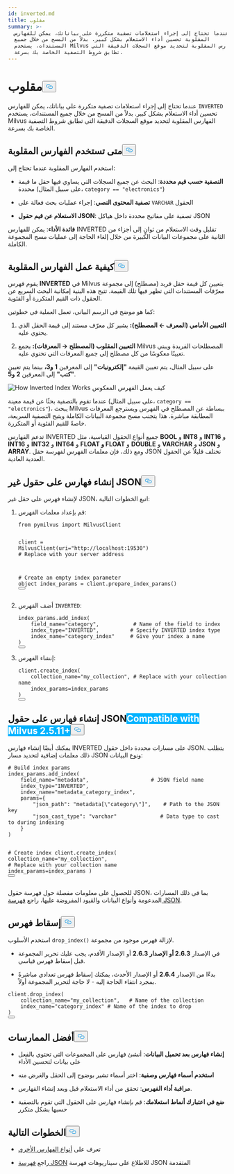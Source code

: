 ```yaml
---
id: inverted.md
title: مقلوب
summary: >-
  عندما تحتاج إلى إجراء استعلامات تصفية متكررة على بياناتك، يمكن للفهارس
  المقلوبة تحسين أداء الاستعلام بشكل كبير. بدلاً من المسح من خلال جميع
  المستندات، يستخدم Milvus الفهارس المقلوبة لتحديد موقع السجلات الدقيقة التي
  تطابق شروط التصفية الخاصة بك بسرعة.
---
```

<h1 id="INVERTED" class="common-anchor-header">مقلوب<button data-href="#INVERTED" class="anchor-icon" translate="no">
      <svg translate="no"
        aria-hidden="true"
        focusable="false"
        height="20"
        version="1.1"
        viewBox="0 0 16 16"
        width="16"
      >
        <path
          fill="#0092E4"
          fill-rule="evenodd"
          d="M4 9h1v1H4c-1.5 0-3-1.69-3-3.5S2.55 3 4 3h4c1.45 0 3 1.69 3 3.5 0 1.41-.91 2.72-2 3.25V8.59c.58-.45 1-1.27 1-2.09C10 5.22 8.98 4 8 4H4c-.98 0-2 1.22-2 2.5S3 9 4 9zm9-3h-1v1h1c1 0 2 1.22 2 2.5S13.98 12 13 12H9c-.98 0-2-1.22-2-2.5 0-.83.42-1.64 1-2.09V6.25c-1.09.53-2 1.84-2 3.25C6 11.31 7.55 13 9 13h4c1.45 0 3-1.69 3-3.5S14.5 6 13 6z"
        ></path>
      </svg>
    </button></h1><p>عندما تحتاج إلى إجراء استعلامات تصفية متكررة على بياناتك، يمكن للفهارس <code translate="no">INVERTED</code> تحسين أداء الاستعلام بشكل كبير. بدلاً من المسح من خلال جميع المستندات، يستخدم Milvus الفهارس المقلوبة لتحديد موقع السجلات الدقيقة التي تطابق شروط التصفية الخاصة بك بسرعة.</p>
<h2 id="When-to-use-INVERTED-indexes" class="common-anchor-header">متى تستخدم الفهارس المقلوبة<button data-href="#When-to-use-INVERTED-indexes" class="anchor-icon" translate="no">
      <svg translate="no"
        aria-hidden="true"
        focusable="false"
        height="20"
        version="1.1"
        viewBox="0 0 16 16"
        width="16"
      >
        <path
          fill="#0092E4"
          fill-rule="evenodd"
          d="M4 9h1v1H4c-1.5 0-3-1.69-3-3.5S2.55 3 4 3h4c1.45 0 3 1.69 3 3.5 0 1.41-.91 2.72-2 3.25V8.59c.58-.45 1-1.27 1-2.09C10 5.22 8.98 4 8 4H4c-.98 0-2 1.22-2 2.5S3 9 4 9zm9-3h-1v1h1c1 0 2 1.22 2 2.5S13.98 12 13 12H9c-.98 0-2-1.22-2-2.5 0-.83.42-1.64 1-2.09V6.25c-1.09.53-2 1.84-2 3.25C6 11.31 7.55 13 9 13h4c1.45 0 3-1.69 3-3.5S14.5 6 13 6z"
        ></path>
      </svg>
    </button></h2><p>استخدم الفهارس المقلوبة عندما تحتاج إلى:</p>
<ul>
<li><p><strong>التصفية حسب قيم محددة</strong>: البحث عن جميع السجلات التي يساوي فيها حقل ما قيمة محددة (على سبيل المثال، <code translate="no">category == &quot;electronics&quot;</code>)</p></li>
<li><p><strong>تصفية المحتوى النصي</strong>: إجراء عمليات بحث فعالة على <code translate="no">VARCHAR</code> الحقول</p></li>
<li><p><strong>الاستعلام عن قيم حقول JSON</strong>: تصفية على مفاتيح محددة داخل هياكل JSON</p></li>
</ul>
<p><strong>فائدة الأداء</strong>: يمكن للفهارس INVERTED تقليل وقت الاستعلام من ثوانٍ إلى أجزاء من الثانية على مجموعات البيانات الكبيرة من خلال إلغاء الحاجة إلى عمليات مسح المجموعة الكاملة.</p>
<h2 id="How-INVERTED-indexes-work" class="common-anchor-header">كيفية عمل الفهارس المقلوبة<button data-href="#How-INVERTED-indexes-work" class="anchor-icon" translate="no">
      <svg translate="no"
        aria-hidden="true"
        focusable="false"
        height="20"
        version="1.1"
        viewBox="0 0 16 16"
        width="16"
      >
        <path
          fill="#0092E4"
          fill-rule="evenodd"
          d="M4 9h1v1H4c-1.5 0-3-1.69-3-3.5S2.55 3 4 3h4c1.45 0 3 1.69 3 3.5 0 1.41-.91 2.72-2 3.25V8.59c.58-.45 1-1.27 1-2.09C10 5.22 8.98 4 8 4H4c-.98 0-2 1.22-2 2.5S3 9 4 9zm9-3h-1v1h1c1 0 2 1.22 2 2.5S13.98 12 13 12H9c-.98 0-2-1.22-2-2.5 0-.83.42-1.64 1-2.09V6.25c-1.09.53-2 1.84-2 3.25C6 11.31 7.55 13 9 13h4c1.45 0 3-1.69 3-3.5S14.5 6 13 6z"
        ></path>
      </svg>
    </button></h2><p>يقوم فهرس <strong>INVERTED</strong> في Milvus بتعيين كل قيمة حقل فريد (مصطلح) إلى مجموعة معرّفات المستندات التي تظهر فيها تلك القيمة. تتيح هذه البنية إمكانية البحث السريع عن الحقول ذات القيم المتكررة أو الفئوية.</p>
<p>كما هو موضح في الرسم البياني، تعمل العملية في خطوتين:</p>
<ol>
<li><p><strong>التعيين الأمامي (المعرف ← المصطلح):</strong> يشير كل معرّف مستند إلى قيمة الحقل الذي يحتوي عليه.</p></li>
<li><p><strong>التعيين المقلوب (المصطلح → المعرفات):</strong> يجمع Milvus المصطلحات الفريدة ويبني تعيينًا معكوسًا من كل مصطلح إلى جميع المعرفات التي تحتوي عليه.</p></li>
</ol>
<p>على سبيل المثال، يتم تعيين القيمة <strong>"إلكترونيات"</strong> إلى المعرفين <strong>1</strong> <strong>و3،</strong> بينما يتم تعيين <strong>"كتب"</strong> إلى المعرفين <strong>2</strong> <strong>و5</strong>.</p>
<p>
  
   <span class="img-wrapper"> <img translate="no" src="/docs/v2.6.x/assets/how-inverted-index-works.png" alt="How Inverted Index Works" class="doc-image" id="how-inverted-index-works" />
   </span> <span class="img-wrapper"> <span>كيف يعمل الفهرس المعكوس</span> </span></p>
<p>عندما تقوم بالتصفية بحثًا عن قيمة معينة (على سبيل المثال، <code translate="no">category == &quot;electronics&quot;</code>)، يبحث Milvus ببساطة عن المصطلح في الفهرس ويسترجع المعرفات المطابقة مباشرة. هذا يتجنب مسح مجموعة البيانات الكاملة ويتيح التصفية السريعة، خاصةً للقيم الفئوية أو المتكررة.</p>
<p>تدعم الفهارس INVERTED جميع أنواع الحقول القياسية، مثل <strong>BOOL</strong> و <strong>INT8</strong> و <strong>INT16</strong> و <strong>INT16</strong> و <strong>INT32</strong> و <strong>INT64</strong> و <strong>FLOAT و FLOAT</strong> و <strong>DOUBLE</strong> و <strong>VARCHAR</strong> و <strong>JSON</strong> و <strong>ARRAY</strong>. ومع ذلك، فإن معلمات الفهرس لفهرسة حقل JSON تختلف قليلاً عن الحقول العددية العادية.</p>
<h2 id="Create-indexes-on-non-JSON-fields" class="common-anchor-header">إنشاء فهارس على حقول غير JSON<button data-href="#Create-indexes-on-non-JSON-fields" class="anchor-icon" translate="no">
      <svg translate="no"
        aria-hidden="true"
        focusable="false"
        height="20"
        version="1.1"
        viewBox="0 0 16 16"
        width="16"
      >
        <path
          fill="#0092E4"
          fill-rule="evenodd"
          d="M4 9h1v1H4c-1.5 0-3-1.69-3-3.5S2.55 3 4 3h4c1.45 0 3 1.69 3 3.5 0 1.41-.91 2.72-2 3.25V8.59c.58-.45 1-1.27 1-2.09C10 5.22 8.98 4 8 4H4c-.98 0-2 1.22-2 2.5S3 9 4 9zm9-3h-1v1h1c1 0 2 1.22 2 2.5S13.98 12 13 12H9c-.98 0-2-1.22-2-2.5 0-.83.42-1.64 1-2.09V6.25c-1.09.53-2 1.84-2 3.25C6 11.31 7.55 13 9 13h4c1.45 0 3-1.69 3-3.5S14.5 6 13 6z"
        ></path>
      </svg>
    </button></h2><p>لإنشاء فهرس على حقل غير JSON، اتبع الخطوات التالية:</p>
<ol>
<li><p>قم بإعداد معلمات الفهرس:</p>
<pre><code translate="no" class="language-python"><span class="hljs-keyword">from</span> pymilvus <span class="hljs-keyword">import</span> MilvusClient

client = MilvusClient(uri=<span class="hljs-string">&quot;http://localhost:19530&quot;</span>) <span class="hljs-comment"># Replace with your server address</span>

<span class="hljs-comment"># Create an empty index parameter object</span>
index_params = client.prepare_index_params()
<button class="copy-code-btn"></button></code></pre></li>
<li><p>أضف الفهرس <code translate="no">INVERTED</code>:</p>
<pre><code translate="no" class="language-python">index_params.add_index(
    field_name=<span class="hljs-string">&quot;category&quot;</span>,           <span class="hljs-comment"># Name of the field to index</span>
<span class="highlighted-wrapper-line">    index_type=<span class="hljs-string">&quot;INVERTED&quot;</span>,          <span class="hljs-comment"># Specify INVERTED index type</span></span>
    index_name=<span class="hljs-string">&quot;category_index&quot;</span>     <span class="hljs-comment"># Give your index a name</span>
)
<button class="copy-code-btn"></button></code></pre></li>
<li><p>إنشاء الفهرس:</p>
<pre><code translate="no" class="language-python">client.create_index(
    collection_name=<span class="hljs-string">&quot;my_collection&quot;</span>, <span class="hljs-comment"># Replace with your collection name</span>
    index_params=index_params
)
<button class="copy-code-btn"></button></code></pre></li>
</ol>
<h2 id="Create-indexes-on-JSON-fields--Milvus-2511+" class="common-anchor-header">إنشاء فهارس على حقول JSON<span class="beta-tag" style="background-color:rgb(0, 179, 255);color:white" translate="no">Compatible with Milvus 2.5.11+</span><button data-href="#Create-indexes-on-JSON-fields--Milvus-2511+" class="anchor-icon" translate="no">
      <svg translate="no"
        aria-hidden="true"
        focusable="false"
        height="20"
        version="1.1"
        viewBox="0 0 16 16"
        width="16"
      >
        <path
          fill="#0092E4"
          fill-rule="evenodd"
          d="M4 9h1v1H4c-1.5 0-3-1.69-3-3.5S2.55 3 4 3h4c1.45 0 3 1.69 3 3.5 0 1.41-.91 2.72-2 3.25V8.59c.58-.45 1-1.27 1-2.09C10 5.22 8.98 4 8 4H4c-.98 0-2 1.22-2 2.5S3 9 4 9zm9-3h-1v1h1c1 0 2 1.22 2 2.5S13.98 12 13 12H9c-.98 0-2-1.22-2-2.5 0-.83.42-1.64 1-2.09V6.25c-1.09.53-2 1.84-2 3.25C6 11.31 7.55 13 9 13h4c1.45 0 3-1.69 3-3.5S14.5 6 13 6z"
        ></path>
      </svg>
    </button></h2><p>يمكنك أيضًا إنشاء فهارس INVERTED على مسارات محددة داخل حقول JSON. يتطلب ذلك معلمات إضافية لتحديد مسار JSON ونوع البيانات:</p>
<pre><code translate="no" class="language-python"><span class="hljs-comment"># Build index params</span>
index_params.add_index(
    field_name=<span class="hljs-string">&quot;metadata&quot;</span>,                    <span class="hljs-comment"># JSON field name</span>
<span class="highlighted-wrapper-line">    index_type=<span class="hljs-string">&quot;INVERTED&quot;</span>,</span>
    index_name=<span class="hljs-string">&quot;metadata_category_index&quot;</span>,
<span class="highlighted-comment-line">    params={</span>
<span class="highlighted-comment-line">        <span class="hljs-string">&quot;json_path&quot;</span>: <span class="hljs-string">&quot;metadata[\&quot;category\&quot;]&quot;</span>,    <span class="hljs-comment"># Path to the JSON key</span></span>
<span class="highlighted-comment-line">        <span class="hljs-string">&quot;json_cast_type&quot;</span>: <span class="hljs-string">&quot;varchar&quot;</span>              <span class="hljs-comment"># Data type to cast to during indexing</span></span>
<span class="highlighted-comment-line">    }</span>
)

<span class="hljs-comment"># Create index</span>
client.create_index(
    collection_name=<span class="hljs-string">&quot;my_collection&quot;</span>, <span class="hljs-comment"># Replace with your collection name</span>
    index_params=index_params
)
<button class="copy-code-btn"></button></code></pre>
<p>للحصول على معلومات مفصلة حول فهرسة حقول JSON، بما في ذلك المسارات المدعومة وأنواع البيانات والقيود المفروضة عليها، راجع <a href="/docs/ar/json-indexing.md">فهرسة JSON</a>.</p>
<h2 id="Drop-an-index" class="common-anchor-header">إسقاط فهرس<button data-href="#Drop-an-index" class="anchor-icon" translate="no">
      <svg translate="no"
        aria-hidden="true"
        focusable="false"
        height="20"
        version="1.1"
        viewBox="0 0 16 16"
        width="16"
      >
        <path
          fill="#0092E4"
          fill-rule="evenodd"
          d="M4 9h1v1H4c-1.5 0-3-1.69-3-3.5S2.55 3 4 3h4c1.45 0 3 1.69 3 3.5 0 1.41-.91 2.72-2 3.25V8.59c.58-.45 1-1.27 1-2.09C10 5.22 8.98 4 8 4H4c-.98 0-2 1.22-2 2.5S3 9 4 9zm9-3h-1v1h1c1 0 2 1.22 2 2.5S13.98 12 13 12H9c-.98 0-2-1.22-2-2.5 0-.83.42-1.64 1-2.09V6.25c-1.09.53-2 1.84-2 3.25C6 11.31 7.55 13 9 13h4c1.45 0 3-1.69 3-3.5S14.5 6 13 6z"
        ></path>
      </svg>
    </button></h2><p>استخدم الأسلوب <code translate="no">drop_index()</code> لإزالة فهرس موجود من مجموعة.</p>
<div class="alert note">
<ul>
<li><p>في الإصدار <strong>2.6.3 أو الإصدار 2.6.3</strong> أو الإصدار الأقدم، يجب عليك تحرير المجموعة قبل إسقاط فهرس قياسي.</p></li>
<li><p>بدءًا من الإصدار <strong>2.6.4</strong> أو الإصدار الأحدث، يمكنك إسقاط فهرس تعدادي مباشرةً بمجرد انتفاء الحاجة إليه - لا حاجة لتحرير المجموعة أولاً.</p></li>
</ul>
</div>
<pre><code translate="no" class="language-python">client.drop_index(
    collection_name=<span class="hljs-string">&quot;my_collection&quot;</span>,   <span class="hljs-comment"># Name of the collection</span>
    index_name=<span class="hljs-string">&quot;category_index&quot;</span> <span class="hljs-comment"># Name of the index to drop</span>
)
<button class="copy-code-btn"></button></code></pre>
<h2 id="Best-practices" class="common-anchor-header">أفضل الممارسات<button data-href="#Best-practices" class="anchor-icon" translate="no">
      <svg translate="no"
        aria-hidden="true"
        focusable="false"
        height="20"
        version="1.1"
        viewBox="0 0 16 16"
        width="16"
      >
        <path
          fill="#0092E4"
          fill-rule="evenodd"
          d="M4 9h1v1H4c-1.5 0-3-1.69-3-3.5S2.55 3 4 3h4c1.45 0 3 1.69 3 3.5 0 1.41-.91 2.72-2 3.25V8.59c.58-.45 1-1.27 1-2.09C10 5.22 8.98 4 8 4H4c-.98 0-2 1.22-2 2.5S3 9 4 9zm9-3h-1v1h1c1 0 2 1.22 2 2.5S13.98 12 13 12H9c-.98 0-2-1.22-2-2.5 0-.83.42-1.64 1-2.09V6.25c-1.09.53-2 1.84-2 3.25C6 11.31 7.55 13 9 13h4c1.45 0 3-1.69 3-3.5S14.5 6 13 6z"
        ></path>
      </svg>
    </button></h2><ul>
<li><p><strong>إنشاء فهارس بعد تحميل البيانات</strong>: أنشئ فهارس على المجموعات التي تحتوي بالفعل على بيانات لتحسين الأداء</p></li>
<li><p><strong>استخدم أسماء فهارس وصفية</strong>: اختر أسماء تشير بوضوح إلى الحقل والغرض منه</p></li>
<li><p><strong>مراقبة أداء الفهرس</strong>: تحقق من أداء الاستعلام قبل وبعد إنشاء الفهارس.</p></li>
<li><p><strong>ضع في اعتبارك أنماط استعلامك</strong>: قم بإنشاء فهارس على الحقول التي تقوم بالتصفية حسبها بشكل متكرر</p></li>
</ul>
<h2 id="Next-steps" class="common-anchor-header">الخطوات التالية<button data-href="#Next-steps" class="anchor-icon" translate="no">
      <svg translate="no"
        aria-hidden="true"
        focusable="false"
        height="20"
        version="1.1"
        viewBox="0 0 16 16"
        width="16"
      >
        <path
          fill="#0092E4"
          fill-rule="evenodd"
          d="M4 9h1v1H4c-1.5 0-3-1.69-3-3.5S2.55 3 4 3h4c1.45 0 3 1.69 3 3.5 0 1.41-.91 2.72-2 3.25V8.59c.58-.45 1-1.27 1-2.09C10 5.22 8.98 4 8 4H4c-.98 0-2 1.22-2 2.5S3 9 4 9zm9-3h-1v1h1c1 0 2 1.22 2 2.5S13.98 12 13 12H9c-.98 0-2-1.22-2-2.5 0-.83.42-1.64 1-2.09V6.25c-1.09.53-2 1.84-2 3.25C6 11.31 7.55 13 9 13h4c1.45 0 3-1.69 3-3.5S14.5 6 13 6z"
        ></path>
      </svg>
    </button></h2><ul>
<li><p>تعرف على <a href="/docs/ar/index-explained.md">أنواع الفهارس الأخرى</a></p></li>
<li><p>راجع <a href="/docs/ar/json-indexing.md">فهرسة JSON</a> للاطلاع على سيناريوهات فهرسة JSON المتقدمة</p></li>
</ul>
